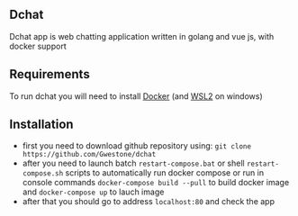 ## Dchat
Dchat app is web chatting application written in golang and vue js, with docker support
## Requirements
To run dchat you will need to install [Docker](https://www.docker.com/) (and [WSL2](https://docs.microsoft.com/en-us/windows/wsl/install) on windows)
## Installation
* first you need to download github repository using:
`git clone https://github.com/Gwestone/dchat`
* after you need to launch batch `restart-compose.bat` or shell `restart-compose.sh` scripts to automatically run docker compose or run in console commands `docker-compose build --pull` to build docker image and `docker-compose up` to lauch image
* after that you should go to address `localhost:80` and check the app